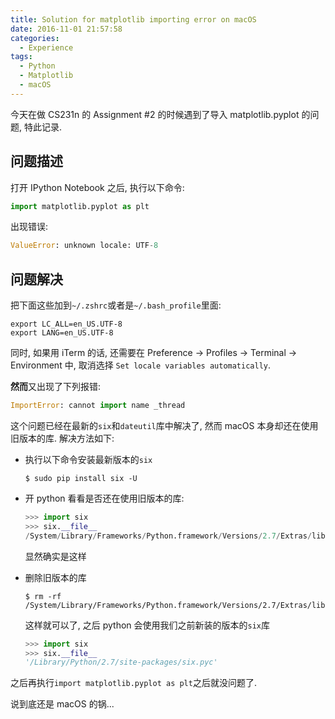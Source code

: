 ```yaml
---
title: Solution for matplotlib importing error on macOS
date: 2016-11-01 21:57:58
categories:
  - Experience
tags:
  - Python
  - Matplotlib
  - macOS
---
```


今天在做 CS231n 的 Assignment #2 的时候遇到了导入 matplotlib.pyplot 的问题, 特此记录.

## 问题描述

打开 IPython Notebook 之后, 执行以下命令:

```python
import matplotlib.pyplot as plt
```

出现错误:

```python
ValueError: unknown locale: UTF-8
```

<!-- more -->

## 问题解决

把下面这些加到`~/.zshrc`或者是`~/.bash_profile`里面:

```shell
export LC_ALL=en_US.UTF-8
export LANG=en_US.UTF-8
```

同时, 如果用 iTerm 的话, 还需要在 Preference -> Profiles -> Terminal -> Environment 中, 取消选择 `Set locale variables automatically`.

**然而**又出现了下列报错:

```python
ImportError: cannot import name _thread
```

这个问题已经在最新的`six`和`dateutil`库中解决了, 然而 macOS 本身却还在使用旧版本的库. 解决方法如下:

* 执行以下命令安装最新版本的`six`

  ```shell
  $ sudo pip install six -U
  ```

* 开 python 看看是否还在使用旧版本的库:

  ```python
  >>> import six
  >>> six.__file__
  /System/Library/Frameworks/Python.framework/Versions/2.7/Extras/lib/python/six.pyc
  ```

  显然确实是这样

* 删除旧版本的库

  ```shell
  $ rm -rf /System/Library/Frameworks/Python.framework/Versions/2.7/Extras/lib/python/six.*
  ```

  这样就可以了, 之后 python 会使用我们之前新装的版本的`six`库

  ```python
  >>> import six
  >>> six.__file__
  '/Library/Python/2.7/site-packages/six.pyc'
  ```

之后再执行`import matplotlib.pyplot as plt`之后就没问题了.

说到底还是 macOS 的锅...